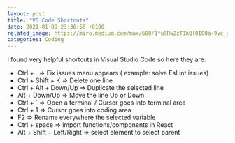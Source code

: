 ```yaml
---
layout: post
title: "VS Code Shortcuts"
date: 2021-01-09 23:36:56 +0100
related_image: https://miro.medium.com/max/600/1*u9Rw2zT1kQl0I0Oa-9vc_g.png
categories: Coding
---
```


I found very helpful shortcuts in Visual Studio Code so here they are:

- Ctrl + . => Fix issues menu appears ( example: solve EsLint issues)
- Ctrl + Shift + K => Delete one line
- Ctrl + Alt + Down/Up => Duplicate the selected line
- Alt + Down/Up => Move the line Up or Down
- Ctrl + ` => Open a terminal / Cursor goes into terminal area
- Ctrl + 1 => Cursor goes into coding area
- F2 => Rename everywhere the selected variable
- Ctrl + space => import functions/components in React
- Alt + Shift + Left/Right => select element to select parent
